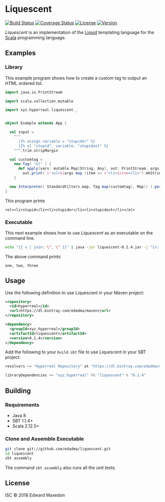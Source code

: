 Liquescent
==========

[![Build Status](https://www.travis-ci.org/edadma/liquescent.svg?branch=master)](https://www.travis-ci.org/edadma/liquescent)
[![Coverage Status](https://coveralls.io/repos/github/edadma/liquescent/badge.svg?branch=master)](https://coveralls.io/github/edadma/liquescent?branch=master)
[![License](https://img.shields.io/badge/license-ISC-blue.svg)](https://github.com/edadma/liquescent/blob/master/LICENSE)
[![Version](https://img.shields.io/badge/latest_release-v0.1.4-orange.svg)](https://github.com/edadma/liquescent/releases/tag/v0.1.4)

*Liquescent* is an implementation of the [Liquid](https://shopify.github.io/liquid/) templating language for the [Scala](http://scala-lang.org) programming language.


Examples
--------

### Library

This example program shows how to create a custom tag to output an HTML ordered list.

```scala
import java.io.PrintStream

import scala.collection.mutable

import xyz.hyperreal.liquescent._


object Example extends App {

  val input =
    """
      |{% assign variable = "stupider" %}
      |{% ol "stupid", variable, "stupidest" %}
    """.trim.stripMargin

  val customtag =
    new Tag( "ol" ) {
      def apply(vars: mutable.Map[String, Any], out: PrintStream, args: List[Any]) =
        out.print( s"<ol>${args map (item => s"<li>$item</li>") mkString}</ol>" )
    }

  new Interpreter( StandardFilters.map, Tag.map(customtag), Map() ).perform( LiquescentParser.parse(input), Console.out )
}
```

This program prints

    <ol><li>stupid</li><li>stupider</li><li>stupidest</li></ol>


### Executable

This next example shows how to use *Liquescent* as an executable on the command line.

```bash
echo "{{ v | join: \", \" }}" | java -jar liquescent-0.1.4.jar -j "{v: [\"one\", \"two\", \"three\"]}" --
```

The above command prints

    one, two, three


Usage
-----

Use the following definition to use Liquescent in your Maven project:

```xml
<repository>
  <id>hyperreal</id>
  <url>https://dl.bintray.com/edadma/maven</url>
</repository>

<dependency>
  <groupId>xyz.hyperreal</groupId>
  <artifactId>liquescent</artifactId>
  <version>0.1.4</version>
</dependency>
```

Add the following to your `build.sbt` file to use Liquescent in your SBT project:

```sbt
resolvers += "Hyperreal Repository" at "https://dl.bintray.com/edadma/maven"

libraryDependencies += "xyz.hyperreal" %% "liquescent" % "0.1.4"
```

Building
--------

### Requirements

- Java 8
- SBT 1.1.4+
- Scala 2.12.5+

### Clone and Assemble Executable

```bash
git clone git://github.com/edadma/liquescent.git
cd liquescent
sbt assembly
```

The command `sbt assembly` also runs all the unit tests.


License
-------

ISC © 2018 Edward Maxedon